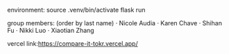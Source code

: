 <!--
 * @Author: shihan
 * @Date: 2023-10-30 19:43:09
 * @version: 1.0
 * @description: 
-->

environment:
source .venv/bin/activate
flask run

group members:
(order by last name)
· Nicole Audia
· Karen Chave
· Shihan Fu
· Nikki Luo
· Xiaotian Zhang

vercel link:https://compare-it-tokr.vercel.app/


